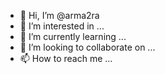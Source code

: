- 👋 Hi, I’m @arma2ra
- 👀 I’m interested in ...
- 🌱 I’m currently learning ...
- 💞️ I’m looking to collaborate on ...
- 📫 How to reach me ...

<!---
arma2ra/arma2ra is a ✨ special ✨ repository because its `README.md` (this file) appears on your GitHub profile.
You can click the Preview link to take a look at your changes.
--->
